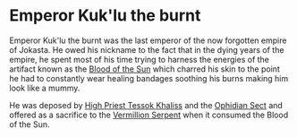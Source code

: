 # Emperor Kuk'lu the burnt

Emperor Kuk'lu the burnt was the last emperor of the now forgotten empire of Jokasta. He owed his nickname to the fact that in the dying years of the empire, he spent most of his time trying to harness the energies of the artifact known as the [Blood of the Sun](../items/blood_of_the_sun.md) which charred his skin to the point he had to constantly wear healing bandages soothing his burns making him look like a mummy.

He was deposed by [High Priest Tessok Khaliss](tessok_khaliss.md) and the [Ophidian Sect](ophidian_sect.md) and offered as a sacrifice to the [Vermillion Serpent](vermillion_snake.md) when it consumed the Blood of the Sun.